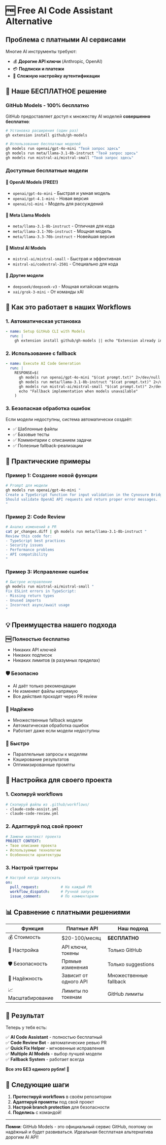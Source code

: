 # 🆓 Free AI Code Assistant Alternative

## Проблема с платными AI сервисами

Многие AI инструменты требуют:

- 💰 **Дорогие API ключи** (Anthropic, OpenAI)
- 💳 **Подписки и платежи**
- 🔐 **Сложную настройку аутентификации**

## 🎉 Наше БЕСПЛАТНОЕ решение

### GitHub Models - 100% бесплатно

GitHub предоставляет доступ к множеству AI моделей **совершенно бесплатно**:

```bash
# Установка расширения (один раз)
gh extension install github/gh-models

# Использование бесплатных моделей
gh models run openai/gpt-4o-mini "Твой запрос здесь"
gh models run meta/llama-3.1-8b-instruct "Твой запрос здесь"  
gh models run mistral-ai/mistral-small "Твой запрос здесь"
```

### Доступные бесплатные модели

#### 🤖 OpenAI Models (FREE!)

- `openai/gpt-4o-mini` - Быстрая и умная модель
- `openai/gpt-4.1-mini` - Новая версия
- `openai/o1-mini` - Модель для рассуждений

#### 🦙 Meta Llama Models  

- `meta/llama-3.1-8b-instruct` - Отличная для кода
- `meta/llama-3.1-70b-instruct` - Мощная модель
- `meta/llama-3.3-70b-instruct` - Новейшая версия

#### 🌟 Mistral AI Models

- `mistral-ai/mistral-small` - Быстрая и эффективная
- `mistral-ai/codestral-2501` - Специально для кода

#### 🚀 Другие модели

- `deepseek/deepseek-v3` - Мощная китайская модель
- `xai/grok-3-mini` - От команды xAI

## 🔧 Как это работает в наших Workflows

### 1. Автоматическая установка

```yaml
- name: Setup GitHub CLI with Models
  run: |
    gh extension install github/gh-models || echo "Extension already installed"
```

### 2. Использование с fallback

```yaml
- name: Execute AI Code Generation
  run: |
    RESPONSE=$(
      gh models run openai/gpt-4o-mini "$(cat prompt.txt)" 2>/dev/null || \
      gh models run meta/llama-3.1-8b-instruct "$(cat prompt.txt)" 2>/dev/null || \
      gh models run mistral-ai/mistral-small "$(cat prompt.txt)" 2>/dev/null || \
      echo "Fallback implementation when models unavailable"
    )
```

### 3. Безопасная обработка ошибок

Если модели недоступны, система автоматически создаёт:

- ✅ Шаблонные файлы
- ✅ Базовые тесты  
- ✅ Комментарии с описанием задачи
- ✅ Полезные fallback-реализации

## 🎯 Практические примеры

### Пример 1: Создание новой функции

```bash
# Prompt для модели
gh models run openai/gpt-4o-mini "
Create a TypeScript function for input validation in the Cynosure Bridge project.
Should validate OpenAI API requests and return proper error messages.
"
```

### Пример 2: Code Review

```bash
# Анализ изменений в PR
cat pr_changes.diff | gh models run meta/llama-3.1-8b-instruct "
Review this code for:
- TypeScript best practices
- Security issues  
- Performance problems
- API compatibility
"
```

### Пример 3: Исправление ошибок

```bash
# Быстрое исправление
gh models run mistral-ai/mistral-small "
Fix ESLint errors in TypeScript:
- Missing return types
- Unused imports
- Incorrect async/await usage
"
```

## 💡 Преимущества нашего подхода

### 🆓 **Полностью бесплатно**

- Никаких API ключей
- Никаких подписок
- Никаких лимитов (в разумных пределах)

### 🛡️ **Безопасно**

- AI даёт только рекомендации
- Не изменяет файлы напрямую
- Все действия проходят через PR review

### 🔄 **Надёжно**  

- Множественные fallback модели
- Автоматическая обработка ошибок
- Работает даже если модели недоступны

### 🚀 **Быстро**

- Параллельные запросы к моделям
- Кэширование результатов
- Оптимизированные промпты

## 🔧 Настройка для своего проекта

### 1. Скопируй workflows

```bash
# Скопируй файлы из .github/workflows/
- claude-code-assist.yml
- claude-code-review.yml
```

### 2. Адаптируй под свой проект

```yaml
# Замени контекст проекта
PROJECT CONTEXT:
- Твое описание проекта
- Используемые технологии
- Особенности архитектуры
```

### 3. Настрой триггеры

```yaml
# Настрой когда запускать
on:
  pull_request:          # На каждый PR
  workflow_dispatch:     # Ручной запуск
  issue_comment:         # По комментариям
```

## 📊 Сравнение с платными решениями

| Функция | Платные API | Наш подход |
|---------|-------------|------------|
| 💰 Стоимость | $20-100/месяц | **БЕСПЛАТНО** |
| 🔐 Настройка | API ключи, токены | Только GitHub |
| 🛡️ Безопасность | Прямые изменения | Только suggestions |
| 🔄 Надёжность | Зависит от одного API | Множественные fallback |
| 📈 Масштабирование | Лимиты по токенам | GitHub лимиты |

## 🎉 Результат

Теперь у тебя есть:

✅ **AI Code Assistant** - полностью бесплатный  
✅ **Code Review Bot** - автоматические ревью PR  
✅ **Quick Fix Helper** - мгновенные исправления  
✅ **Multiple AI Models** - выбор лучшей модели  
✅ **Fallback System** - работает всегда  

**Все это БЕЗ единого рубля! 🎉**

## 🚀 Следующие шаги

1. **Протестируй workflows** в своём репозитории
2. **Адаптируй промпты** под свой проект  
3. **Настрой branch protection** для безопасности
4. **Поделись** с командой!

---

**Помни**: GitHub Models - это официальный сервис GitHub, поэтому он надёжный и будет развиваться. Идеальная бесплатная альтернатива дорогим AI API!
